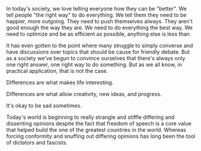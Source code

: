 In today's society, we love telling everyone how they can be "better". We tell people "the right way" to do everything. We tell them they need to be happier, more outgoing. They need to push themselves always. They aren't good enough the way they are. We need to do everything the best way. We need to optimize and be as efficient as possible, anything else is less than. 

It has even gotten to the point where many struggle to simply converse and have discussions over topics that should be cause for friendly debate. But as a society we've begun to convince ourselves that there's always only one right answer, one right way to do something. But as we all know, in practical application, that is not the case.

Differences are what makes life interesting.

Differences are what allow creativity, new ideas, and progress.

It's okay to be sad sometimes.

Today's world is beginning to really strangle and stiffle differing and dissenting opinions despite the fact that freedom of speech is a core value that helped build the one of the greatest countries in the world. Whereas forcing conformity and snuffing out differing opinions has long been the tool of dictators and fascists.